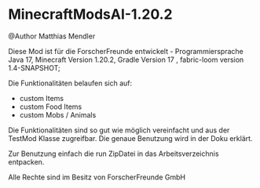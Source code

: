 # MinecraftModsAI-1.20.2
@Author Matthias Mendler

Diese Mod ist für die ForscherFreunde entwickelt - Programmiersprache Java 17, Minecraft Version 1.20.2, Gradle Version 17 , fabric-loom version 1.4-SNAPSHOT;

Die Funktionalitäten belaufen sich auf:
  -  custom Items
  -  custom Food Items
  -  custom Mobs / Animals

Die Funktionalitäten sind so gut wie möglich vereinfacht und aus der TestMod Klasse zugreifbar.
Die genaue Benutzung wird in der Doku erklärt.

Zur Benutzung einfach die run ZipDatei in das Arbeitsverzeichnis entpacken.

Alle Rechte sind im Besitz von ForscherFreunde GmbH
